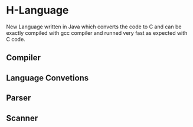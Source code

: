 # H-Language

New Language written in Java which converts the code to C and can be exactly compiled with gcc compiler and runned very fast as expected with C code.

## Compiler

## Language Convetions

## Parser

## Scanner
